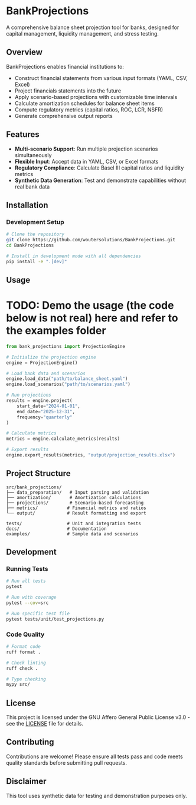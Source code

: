 # BankProjections

A comprehensive balance sheet projection tool for banks, designed for capital management, liquidity management, and stress testing.

## Overview

BankProjections enables financial institutions to:
- Construct financial statements from various input formats (YAML, CSV, Excel)
- Project financials statements into the future
- Apply scenario-based projections with customizable time intervals
- Calculate amortization schedules for balance sheet items
- Compute regulatory metrics (capital ratios, ROC, LCR, NSFR)
- Generate comprehensive output reports

## Features

- **Multi-scenario Support**: Run multiple projection scenarios simultaneously
- **Flexible Input**: Accept data in YAML, CSV, or Excel formats
- **Regulatory Compliance**: Calculate Basel III capital ratios and liquidity metrics
- **Synthetic Data Generation**: Test and demonstrate capabilities without real bank data

## Installation

### Development Setup

```bash
# Clone the repository
git clone https://github.com/woutersolutions/BankProjections.git
cd BankProjections

# Install in development mode with all dependencies
pip install -e ".[dev]"
```

## Usage

# TODO: Demo the usage (the code below is not real) here and refer to the examples folder

```python
from bank_projections import ProjectionEngine

# Initialize the projection engine
engine = ProjectionEngine()

# Load bank data and scenarios
engine.load_data("path/to/balance_sheet.yaml")
engine.load_scenarios("path/to/scenarios.yaml")

# Run projections
results = engine.project(
    start_date="2024-01-01",
    end_date="2025-12-31",
    frequency="quarterly"
)

# Calculate metrics
metrics = engine.calculate_metrics(results)

# Export results
engine.export_results(metrics, "output/projection_results.xlsx")
```

## Project Structure

```
src/bank_projections/
├── data_preparation/   # Input parsing and validation
├── amortization/       # Amortization calculations
├── projections/        # Scenario-based forecasting
├── metrics/           # Financial metrics and ratios
└── output/            # Result formatting and export

tests/                 # Unit and integration tests
docs/                  # Documentation
examples/              # Sample data and scenarios
```

## Development

### Running Tests

```bash
# Run all tests
pytest

# Run with coverage
pytest --cov=src

# Run specific test file
pytest tests/unit/test_projections.py
```

### Code Quality

```bash
# Format code
ruff format .

# Check linting
ruff check .

# Type checking
mypy src/
```

## License

This project is licensed under the GNU Affero General Public License v3.0 - see the [LICENSE](LICENSE) file for details.

## Contributing

Contributions are welcome! Please ensure all tests pass and code meets quality standards before submitting pull requests.

## Disclaimer

This tool uses synthetic data for testing and demonstration purposes only.